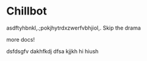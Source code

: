 # Chillbot
asdftyhbnkl,.;pokjhytrdxzwerfvbhjiol,.
Skip the drama

more docs!


dsfdsgfv
dakhfkdj
dfsa
kjjkh
hi
hiush
